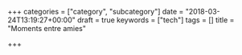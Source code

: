 +++
categories = ["category", "subcategory"]
date = "2018-03-24T13:19:27+00:00"
draft = true
keywords = ["tech"]
tags = []
title = "Moments entre amies"

+++

<!--more-->
